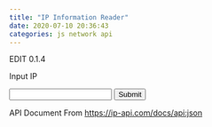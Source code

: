 ```yaml
---
title: "IP Information Reader"
date: 2020-07-10 20:36:43
categories: js network api
---
```


EDIT 0.1.4

<script>
function ipGet() {
  var x = document.forms["ipRead"]["inputIP"].value;
  var jsons = "";
  fetch('http://ip-api.com/json/'+x)
    .then(function(response) {
      return response.json();
    })
    .then(function(cont) {
      jsons = JSON.stringify(cont);
      console.log(JSON.stringify(cont));
    });
}
</script>

Input IP

<form name="ipRead" onsubmit="return ipGet()">
<input type="text" name="inputIP">
<input type="button" value="Submit">
</form>

API Document From https://ip-api.com/docs/api:json


<!-- Advertisement -->

<script async src="https://pagead2.googlesyndication.com/pagead/js/adsbygoogle.js"></script>
<!-- github -->
<ins class="adsbygoogle"
     style="display:block"
     data-ad-client="ca-pub-2393564017114032"
     data-ad-slot="7921062366"
     data-ad-format="auto"
     data-full-width-responsive="true"></ins>
<script>
     (adsbygoogle = window.adsbygoogle || []).push({});
</script>

<ins class="kakao_ad_area" style="display:none;" 
 data-ad-unit    = "DAN-qxi7q147vuif" 
 data-ad-width   = "320" 
 data-ad-height  = "100"></ins> 
<script type="text/javascript" src="//t1.daumcdn.net/kas/static/ba.min.js" async> </script>

